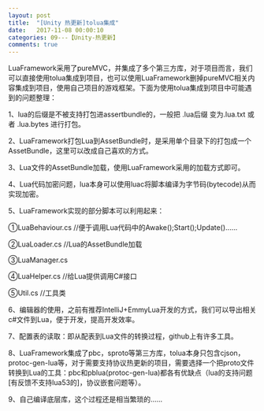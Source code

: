 ```yaml
---
layout: post
title:  "[Unity 热更新]tolua集成"
date:   2017-11-08 00:00:10
categories: 09---【Unity-热更新】
comments: true
---
```


LuaFramework采用了pureMVC，并集成了多个第三方库，对于项目而言，我们可以直接使用tolua集成到项目，也可以使用LuaFramework删掉pureMVC相关内容集成到项目，使用自己项目的游戏框架。下面为使用tolua集成到项目中可能遇到的问题整理：

1、lua的后缀是不被支持打包进assertbundle的，一般把 .lua后缀 变为.lua.txt 或者 .lua.bytes 进行打包。

2、LuaFramework打包Lua到AssetBundle时，是采用单个目录下的打包成一个AssetBundle，这里可以改成自己喜欢的方式。

3、Lua文件的AssetBundle加载，使用LuaFramework采用的加载方式即可。

4、Lua代码加密问题，lua本身可以使用luac将脚本编译为字节码(bytecode)从而实现加密。

5、LuaFramework实现的部分脚本可以利用起来：

①LuaBehaviour.cs       //便于调用Lua代码中的Awake();Start();Update()......

②LuaLoader.cs            //Lua的AssetBundle加载

③LuaManager.cs

④LuaHelper.cs             //给Lua提供调用C#接口

⑤Util.cs                        //工具类

6、编辑器的使用，之前有推荐IntelliJ+EmmyLua开发的方式，我们可以导出相关c#文件到Lua，便于开发，提高开发效率。

7、配置表的读取：即从配表到Lua文件的转换过程，github上有许多工具。

8、LuaFramework集成了pbc，sproto等第三方库，tolua本身只包含cjson，protoc-gen-lua等，对于需要支持协议热更新的项目，需要选择一个把proto文件转换到Lua的工具：pbc和pblua(protoc-gen-lua)都各有优缺点（lua的支持问题[有反馈不支持lua53的]，协议嵌套问题等）。

9、自己编译底层库，这个过程还是相当繁琐的......
